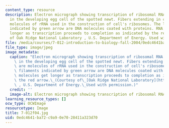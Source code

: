 ```yaml
---
content_type: resource
description: Electron micrograph showing transcription of ribosomal RNA (rRNA) genes
  in the developing egg cell of the spotted newt. Fibers extending in clusters are
  molecules of rRNA used in the construction of cell's ribosomes. The long filaments
  indicated by green arrow are DNA molecules coated with proteins. RNA molecules get
  longer as transcription proceeds to completion as indicated by the red arrow. (Courtesy
  of Oak Ridge National Laboratory , U.S. Department of Energy. Used with permission.)
file: /media/courses/7-012-introduction-to-biology-fall-2004/0edc4641ba72c9a90e7028411a323d70_7-012f04.jpg
file_type: image/jpeg
image_metadata:
  caption: "Electron micrograph showing transcription of ribosomal RNA (rRNA) genes\
    \ in the developing egg cell of the spotted newt. Fibers extending in clusters\
    \ are molecules of rRNA used in the construction of cell's ribosomes. The long\
    \ filaments indicated by green arrow are DNA molecules coated with proteins. RNA\
    \ molecules get longer as transcription proceeds to completion as indicated by\
    \ the red arrow.\_(Courtesy of\_[Oak Ridge National Laboratory](http://www.ornl.gov/)\
    \ , U.S. Department of Energy.\_Used with permission.)"
  credit: ''
  image-alt: Electron micrograph showing transcription of ribosomal RNA genes.
learning_resource_types: []
ocw_type: OCWImage
resourcetype: Image
title: 7-012f04.jpg
uid: 0edc4641-ba72-c9a9-0e70-28411a323d70
---
```

